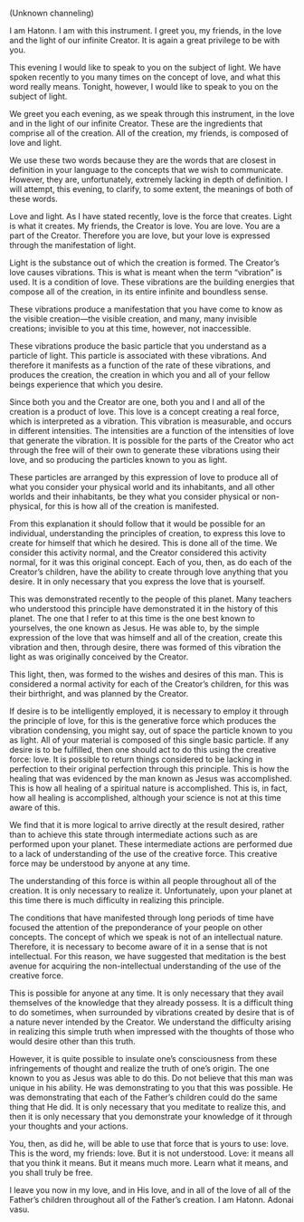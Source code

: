<p class="channel-type">(Unknown channeling)</p>
<p>I am Hatonn. I am with this instrument. I greet you, my friends, in the love and the light of our infinite Creator. It is again a great privilege to be with you.</p>
<p>This evening I would like to speak to you on the subject of light. We have spoken recently to you many times on the concept of love, and what this word really means. Tonight, however, I would like to speak to you on the subject of light.</p>
<p>We greet you each evening, as we speak through this instrument, in the love and in the light of our infinite Creator. These are the ingredients that comprise all of the creation. All of the creation, my friends, is composed of love and light.</p>
<p>We use these two words because they are the words that are closest in definition in your language to the concepts that we wish to communicate. However, they are, unfortunately, extremely lacking in depth of definition. I will attempt, this evening, to clarify, to some extent, the meanings of both of these words.</p>
<p>Love and light. As I have stated recently, love is the force that creates. Light is what it creates. My friends, the Creator is love. You are love. You are a part of the Creator. Therefore you are love, but your love is expressed through the manifestation of light.</p>
<p>Light is the substance out of which the creation is formed. The Creator’s love causes vibrations. This is what is meant when the term “vibration” is used. It is a condition of love. These vibrations are the building energies that compose all of the creation, in its entire infinite and boundless sense.</p>
<p>These vibrations produce a manifestation that you have come to know as the visible creation—the visible creation, and many, many invisible creations; invisible to you at this time, however, not inaccessible.</p>
<p>These vibrations produce the basic particle that you understand as a particle of light. This particle is associated with these vibrations. And therefore it manifests as a function of the rate of these vibrations, and produces the creation, the creation in which you and all of your fellow beings experience that which you desire.</p>
<p>Since both you and the Creator are one, both you and I and all of the creation is a product of love. This love is a concept creating a real force, which is interpreted as a vibration. This vibration is measurable, and occurs in different intensities. The intensities are a function of the intensities of love that generate the vibration. It is possible for the parts of the Creator who act through the free will of their own to generate these vibrations using their love, and so producing the particles known to you as light.</p>
<p>These particles are arranged by this expression of love to produce all of what you consider your physical world and its inhabitants, and all other worlds and their inhabitants, be they what you consider physical or non-physical, for this is how all of the creation is manifested.</p>
<p>From this explanation it should follow that it would be possible for an individual, understanding the principles of creation, to express this love to create for himself that which he desired. This is done all of the time. We consider this activity normal, and the Creator considered this activity normal, for it was this original concept. Each of you, then, as do each of the Creator’s children, have the ability to create through love anything that you desire. It in only necessary that you express the love that is yourself.</p>
<p>This was demonstrated recently to the people of this planet. Many teachers who understood this principle have demonstrated it in the history of this planet. The one that I refer to at this time is the one best known to yourselves, the one known as Jesus. He was able to, by the simple expression of the love that was himself and all of the creation, create this vibration and then, through desire, there was formed of this vibration the light as was originally conceived by the Creator.</p>
<p>This light, then, was formed to the wishes and desires of this man. This is considered a normal activity for each of the Creator’s children, for this was their birthright, and was planned by the Creator.</p>
<p>If desire is to be intelligently employed, it is necessary to employ it through the principle of love, for this is the generative force which produces the vibration condensing, you might say, out of space the particle known to you as light. All of your material is composed of this single basic particle. If any desire is to be fulfilled, then one should act to do this using the creative force: love. It is possible to return things considered to be lacking in perfection to their original perfection through this principle. This is how the healing that was evidenced by the man known as Jesus was accomplished. This is how all healing of a spiritual nature is accomplished. This is, in fact, how all healing is accomplished, although your science is not at this time aware of this.</p>
<p>We find that it is more logical to arrive directly at the result desired, rather than to achieve this state through intermediate actions such as are performed upon your planet. These intermediate actions are performed due to a lack of understanding of the use of the creative force. This creative force may be understood by anyone at any time.</p>
<p>The understanding of this force is within all people throughout all of the creation. It is only necessary to realize it. Unfortunately, upon your planet at this time there is much difficulty in realizing this principle.</p>
<p>The conditions that have manifested through long periods of time have focused the attention of the preponderance of your people on other concepts. The concept of which we speak is not of an intellectual nature. Therefore, it is necessary to become aware of it in a sense that is not intellectual. For this reason, we have suggested that meditation is the best avenue for acquiring the non-intellectual understanding of the use of the creative force.</p>
<p>This is possible for anyone at any time. It is only necessary that they avail themselves of the knowledge that they already possess. It is a difficult thing to do sometimes, when surrounded by vibrations created by desire that is of a nature never intended by the Creator. We understand the difficulty arising in realizing this simple truth when impressed with the thoughts of those who would desire other than this truth.</p>
<p>However, it is quite possible to insulate one’s consciousness from these infringements of thought and realize the truth of one’s origin. The one known to you as Jesus was able to do this. Do not believe that this man was unique in his ability. He was demonstrating to you that this was possible. He was demonstrating that each of the Father’s children could do the same thing that He did. It is only necessary that you meditate to realize this, and then it is only necessary that you demonstrate your knowledge of it through your thoughts and your actions.</p>
<p>You, then, as did he, will be able to use that force that is yours to use: love. This is the word, my friends: love. But it is not understood. Love: it means all that you think it means. But it means much more. Learn what it means, and you shall truly be free.</p>
<p>I leave you now in my love, and in His love, and in all of the love of all of the Father’s children throughout all of the Father’s creation. I am Hatonn. Adonai vasu.</p>